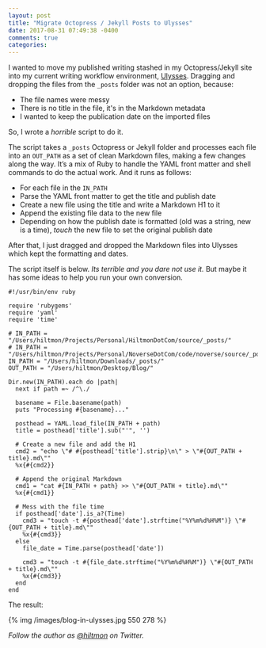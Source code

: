 ```yaml
---
layout: post
title: "Migrate Octopress / Jekyll Posts to Ulysses"
date: 2017-08-31 07:49:38 -0400
comments: true
categories: 
---
```


I wanted to move my published writing stashed in my Octopress/Jekyll site into my current writing workflow environment, [Ulysses](https://ulyssesapp.com). Dragging and dropping the files from the `_posts` folder was not an option, because:

- The file names were messy
- There is no title in the file, it's in the Markdown metadata
- I wanted to keep the publication date on the imported files

So, I wrote a *horrible* script to do it.

The script takes a `_posts` Octopress or Jekyll folder and processes each file into an `OUT_PATH` as a set of clean Markdown files, making a few changes along the way. It’s a mix of Ruby to handle the YAML front matter and shell commands to do the actual work. And it runs as follows:

- For each file in the `IN_PATH`
- Parse the YAML front matter to get the title and publish date
- Create a new file using the title and write a Markdown H1 to it
- Append the existing file data to the new file
- Depending on how the publish date is formatted (old was a string, new is a time), *touch* the new file to set the original publish date

After that, I just dragged and dropped the Markdown files into Ulysses which kept the formatting and dates.

The script itself is below. *Its terrible and you dare not use it.* But maybe it has some ideas to help you run your own conversion.

	#!/usr/bin/env ruby
	
	require 'rubygems'
	require 'yaml'
	require 'time'
	  
	# IN_PATH = "/Users/hiltmon/Projects/Personal/HiltmonDotCom/source/_posts/"
	# IN_PATH = "/Users/hiltmon/Projects/Personal/NoverseDotCom/code/noverse/source/_posts/"
	IN_PATH = "/Users/hiltmon/Downloads/_posts/"
	OUT_PATH = "/Users/hiltmon/Desktop/Blog/"
	
	Dir.new(IN_PATH).each do |path|
	  next if path =~ /^\./
	  
	  basename = File.basename(path)
	  puts "Processing #{basename}..."
	
	  posthead = YAML.load_file(IN_PATH + path)
	  title = posthead['title'].sub("'", '')
	  
	  # Create a new file and add the H1
	  cmd2 = "echo \"# #{posthead['title'].strip}\n\" > \"#{OUT_PATH + title}.md\""
	  %x{#{cmd2}}
	  
	  # Append the original Markdown
	  cmd1 = "cat #{IN_PATH + path} >> \"#{OUT_PATH + title}.md\""
	  %x{#{cmd1}}
	  
	  # Mess with the file time
	  if posthead['date'].is_a?(Time)
	    cmd3 = "touch -t #{posthead['date'].strftime("%Y%m%d%H%M")} \"#{OUT_PATH + title}.md\""
	    %x{#{cmd3}}
	  else
	    file_date = Time.parse(posthead['date'])
	  
	    cmd3 = "touch -t #{file_date.strftime("%Y%m%d%H%M")} \"#{OUT_PATH + title}.md\""
	    %x{#{cmd3}}
	  end
	end
	

The result:

{% img /images/blog-in-ulysses.jpg 550 278 %}

*Follow the author as [@hiltmon](http://https://twitter.com/hiltmon) on Twitter.*
